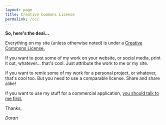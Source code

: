 ```yaml
---
layout: page
title: Creative Commons License
permalink: /cc/
---
```


<!-- Hero image goes here... -->

**So, here's the deal...**

Everything on my site (unless otherwise noted) is under a [Creative Commons License.](https://creativecommons.org)

If you want to post some of my work on your website, or social media, print it out, whatever... that's cool. Just attribute the work to me or my site.

If you want to remix some of my work for a personal project, or whatever, that's cool too. But you need to use a comparable license. Share and share alike!

If you want to use my stuff for a commercial application, [you should talk to me first.](mailto:andor@mac.com)

Thanks,

*Doran* 
